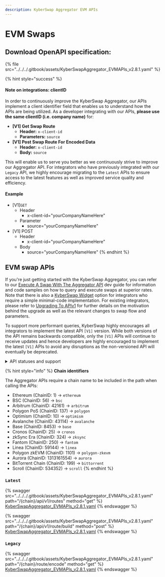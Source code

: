 ```yaml
---
description: KyberSwap Aggregator EVM APIs
---
```


# EVM Swaps

## Download OpenAPI specification:

{% file src="../../../.gitbook/assets/KyberSwapAggregator_EVMAPIs_v2.8.1.yaml" %}

{% hint style="success" %}
#### Note on integrations: clientID

In order to continuously improve the KyberSwap Aggregator, our APIs implement a client identifier field that enables us to understand how the APIs are being utilized. As a developer integrating with our APIs, **please use the same clientID (i.e. company name)** for:

* **\[V1] Get Swap Route**
  * **Header:** `x-client-id`
  * **Parameters:** `source`
* **\[V1] Post Swap Route For Encoded Data**
  * **Header:** `x-client-id`
  * **Body:** `source`

This will enable us to serve you better as we continuously strive to improve our Aggregator API. For integrators who have previously integrated with our `Legacy` API, we highly encourage migrating to the `Latest` APIs to ensure access to the latest features as well as improved service quality and efficiency.

#### Example

* \[V1]`GET`
  * Header
    * x-client-id="yourCompanyNameHere"
  * Parameter
    * source="yourCompanyNameHere"
* \[V1] POST
  * Header
    * x-client-id="yourCompanyNameHere"
  * Body
    * source="yourCompanyNameHere"
{% endhint %}

## EVM swap APIs

If you're just getting started with the KyberSwap Aggregator, you can refer to our [Execute A Swap With The Aggregator API](../developer-guides/execute-a-swap-with-the-aggregator-api.md) dev guide for information and code samples on how to query and execute swaps at superior rates. Note that there is also a [KyberSwap Widget](../../kyberswap-widget/) option for integrators who require a simple minimal-code implementation. For existing integrators, please refer to [Upgrading To APIv1](../developer-guides/upgrading-to-apiv1.md) for further details on the motivation behind the upgrade as well as the relevant changes to swap flow and parameters.&#x20;

To support more performant queries, KyberSwap highly encourages all integrators to implement the latest API `[V1]` version. While both versions of the API remains backwards compatible, only the `[V1]` APIs will continue to receive updates and hence developers are highly encouraged to implement the latest `[V1]` APIs to avoid any disruptions as the non-versioned API will eventually be deprecated.

<details>

<summary>API statuses and support</summary>

KyberSwap APIs uses the following statuses to minimize version miscommunications and ensure an uninterrupted service for the end user:

* `Latest`: API is functional and supported. This is the recommended version for all integrators (new and existing).
* `Legacy`: API remains functional with support for bugs only. No new feature updates.
* `Deprecated`: API is no longer functional and is not supported.

For all developers, it is highly recommended that you refer to the API with the `Latest` tag to ensure access to the latest features as well as improved service quality and efficiency. APIs which are planned to be sunset will be tagged `Legacy` during the transition period and thereafter moved to `Deprecated`.

The KyberSwap Docs will continue to maintain information regarding `Legacy` and `Deprecated` APIs.

</details>

{% hint style="info" %}
**Chain identifiers**

The Aggregator APIs require a chain name to be included in the path when calling the APIs:&#x20;

* Ethereum (ChainID: 1) -> `ethereum`
* BSC (ChainID: 56) -> `bsc`
* Arbitrum (ChainID: 42161) -> `arbitrum`
* Polygon PoS (ChainID: 137) -> `polygon`
* Optimism (ChainID: 10) -> `optimism`
* Avalanche (ChainID: 43114) -> `avalanche`
* Base (ChainID: 8453) -> `base`
* Cronos (ChainID: 25) -> `cronos`
* zkSync Era (ChainID: 324) -> `zksync`
* Fantom (ChainID: 250) -> `fantom`
* Linea (ChainID: 59144) -> `linea`
* Polygon zkEVM (ChainID: 1101) -> `polygon-zkevm`
* Aurora (ChainID: 1313161554) -> `aurora`
* BitTorrent Chain (ChainID: 199) -> `bittorrent`
* Scroll (ChainID: 534352) -> `scroll`
{% endhint %}

### `Latest`

{% swagger src="../../../.gitbook/assets/KyberSwapAggregator_EVMAPIs_v2.8.1.yaml" path="/{chain}/api/v1/routes" method="get" %}
[KyberSwapAggregator_EVMAPIs_v2.8.1.yaml](../../../.gitbook/assets/KyberSwapAggregator_EVMAPIs_v2.8.1.yaml)
{% endswagger %}

{% swagger src="../../../.gitbook/assets/KyberSwapAggregator_EVMAPIs_v2.8.1.yaml" path="/{chain}/api/v1/route/build" method="post" %}
[KyberSwapAggregator_EVMAPIs_v2.8.1.yaml](../../../.gitbook/assets/KyberSwapAggregator_EVMAPIs_v2.8.1.yaml)
{% endswagger %}

### `Legacy`

{% swagger src="../../../.gitbook/assets/KyberSwapAggregator_EVMAPIs_v2.8.1.yaml" path="/{chain}/route/encode" method="get" %}
[KyberSwapAggregator_EVMAPIs_v2.8.1.yaml](../../../.gitbook/assets/KyberSwapAggregator_EVMAPIs_v2.8.1.yaml)
{% endswagger %}
